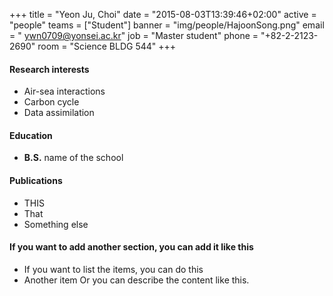 +++
title = "Yeon Ju, Choi"
date = "2015-08-03T13:39:46+02:00"
active = "people"
teams = ["Student"]
banner = "img/people/HajoonSong.png"
email = " ywn0709@yonsei.ac.kr"
job = "Master student"
phone = "+82-2-2123-2690"
room = "Science BLDG 544"
+++

#### Research interests
+ Air-sea interactions
+ Carbon cycle
+ Data assimilation

#### Education
+ **B.S.** name of the school

#### Publications
+ THIS
+ That
+ Something else

#### If you want to add another section, you can add it like this
+ If you want to list the items, you can do this
+ Another item
Or you can describe the content like this.
